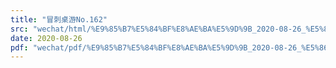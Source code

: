 ```yaml
---
title: "冒刺桌游No.162"
src: "wechat/html/%E9%85%B7%E5%84%BF%E8%AE%BA%E5%9D%9B_2020-08-26_%E5%86%92%E5%88%BA%E6%A1%8C%E6%B8%B8No.162.html"
date: 2020-08-26
pdf: "wechat/pdf/%E9%85%B7%E5%84%BF%E8%AE%BA%E5%9D%9B_2020-08-26_%E5%86%92%E5%88%BA%E6%A1%8C%E6%B8%B8No.162.pdf"
---
```

